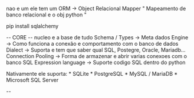 
nao e um ele tem um ORM -> Object Relacional Mapper
" Mapeamento de banco relacional e o obj python "

pip install sqlalchemy

-- CORE -- nucleo e a base de tudo
Schema / Types -> Meta dados
Engine -> Como funciona a conexão e comportamento com o banco de dados
Dialect -> Suporta e tem que saber qual SQL, Postegre, Oracle, Mariadb...
Connection Pooling -> Forma de armazenar e abrir varias conexoes com o banco
SQL Expression language -> Suporte codigo SQL dentro do python

Nativamente ele suporta:
    * SQLite
    * PostgreSQL
    * MySQL / MariaDB
    * Microsoft SQL Server

--
